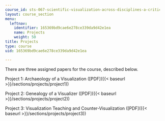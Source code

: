 ```yaml
---
course_id: sts-067-scientific-visualization-across-disciplines-a-critical-introduction-spring-2005
layout: course_section
menu:
  leftnav:
    identifier: 165369bd9cae6e278ce339da9d42e1ea
    name: Projects
    weight: 50
title: Projects
type: course
uid: 165369bd9cae6e278ce339da9d42e1ea

---
```


There are three assigned papers for the course, described below.

Project 1: Archaeology of a Visualization ([PDF]({{< baseurl >}}/sections/projects/project1))

Project 2: Genealogy of a Visualizer ([PDF]({{< baseurl >}}/sections/projects/project2))

Project 3: Visualization Teaching and Counter-Visualization ([PDF]({{< baseurl >}}/sections/projects/project3))